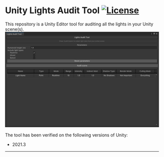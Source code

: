 # Unity Lights Audit Tool [![License](https://img.shields.io/badge/License-MIT-lightgrey.svg?style=flat)](http://mit-license.org)

This repository is a Unity Editor tool for auditing all the lights in your Unity scene(s).
![](/Screenshots/UnityLightsAuditTool_screenshot01.png)

The tool has been verified on the following versions of Unity:
- 2021.3

*  *  *  *  *

